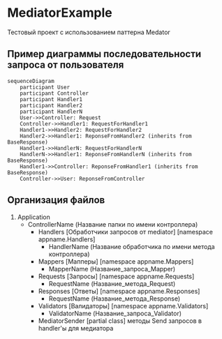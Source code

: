 # MediatorExample

Тестовый проект с использованием паттерна Medator

## Пример диаграммы последовательности запроса от пользователя

```mermaid
sequenceDiagram
    participant User
    participant Controller
    participant Handler1
    participant Handler2
    participant HandlerN
    User->>Controller: Request
    Controller->>Handler1: RequestForHandler1
    Handler1->>Handler2: RequestForHandler2
    Handler2->>Handler1: ReponseFromHandler2 (inherits from BaseResponse)
    Handler1->>HandlerN: RequestForHandlerN
    HandlerN->>Handler1: ReponseFromHandlerN (inherits from BaseResponse)
    Handler1->>Controller: ReponseFromHandler1 (inherits from BaseResponse)
    Controller->>User: ReponseFromController
```
## Организация файлов
1. Application
   - ControllerName (Название папки по имени контроллера)
     - Handlers [Обработчики запросов от mediator] [namespace appname.Handlers]
        - HandlerName (Название обработчика по имени метода контроллера)
     - Mappers [Мапперы] [namespace appname.Mappers]
        - MapperName (Название_запроса_Mapper)
     - Requests [Запросы] [namespace appname.Requests]
        - RequestName (Название_метода_Request)
     - Responses [Ответы] [namespace appname.Responses]
        - RequestName (Название_метода_Response)
     - Validators [Валидаторы] [namespace appname.Validators]
        - ValidatorName (Название_запроса_Validator)
     - MediatorSender [partial class] методы Send запросов в handler'ы для медиатора
